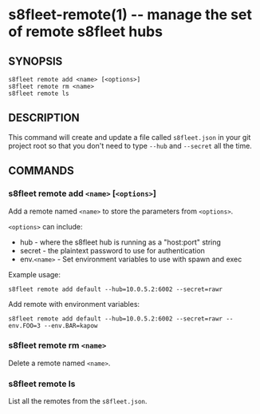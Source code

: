 s8fleet-remote(1) -- manage the set of remote s8fleet hubs
======================================================

## SYNOPSIS

    s8fleet remote add <name> [<options>]
    s8fleet remote rm <name>
    s8fleet remote ls

## DESCRIPTION

This command will create and update a file called `s8fleet.json` in your git
project root so that you don't need to type `--hub` and `--secret` all the time.

## COMMANDS

### s8fleet remote add `<name>` [`<options>`]

Add a remote named `<name>` to store the parameters from `<options>`.

`<options>` can include:

* hub - where the s8fleet hub is running as a "host:port" string
* secret - the plaintext password to use for authentication
* env.`<name>` - Set environment variables to use with spawn and exec


Example usage:

    s8fleet remote add default --hub=10.0.5.2:6002 --secret=rawr

Add remote with environment variables:

    s8fleet remote add default --hub=10.0.5.2:6002 --secret=rawr --env.FOO=3 --env.BAR=kapow


### s8fleet remote rm `<name>`

Delete a remote named `<name>`.

### s8fleet remote ls

List all the remotes from the `s8fleet.json`.
